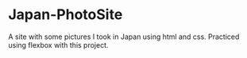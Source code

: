 # Japan-PhotoSite
A site with some pictures I took in Japan using html and css. Practiced using flexbox with this project.
